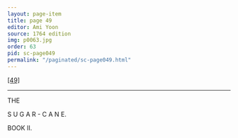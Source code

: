 ```yaml
---
layout: page-item
title: page 49
editor: Ami Yoon
source: 1764 edition
img: p0063.jpg
order: 63
pid: sc-page049
permalink: "/paginated/sc-page049.html"
---
```



[[49]]({{site.baseurl}}/images/{{page.img}})  

---

THE 

S U G A R - C A N E.  


BOOK II.
 
